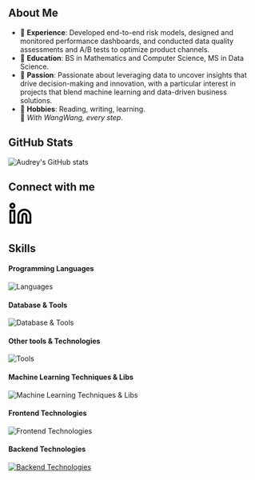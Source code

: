 ## About Me
- 💼 **Experience**: Developed end-to-end risk models, designed and monitored performance dashboards, and conducted data quality assessments and A/B tests to optimize product channels.
- 🏫 **Education**: BS in Mathematics and Computer Science, MS in Data Science.
- 🔭 **Passion**: Passionate about leveraging data to uncover insights that drive decision-making and innovation, with a particular interest in projects that blend machine learning and data-driven business solutions.
- 🌱 **Hobbies**: Reading, writing, learning.  
🐾 *With WangWang, every step.*

## GitHub Stats
![Audrey's GitHub stats](https://github-readme-stats.vercel.app/api?username=HiAudrey&show_icons=true&theme=cobalt)

## Connect with me
[![website](./img/linkedin-light.svg)](https://linkedin.com/in/weimengduan#gh-light-mode-only)

## Skills

#### Programming Languages
![Languages](https://skillicons.dev/icons?i=c,cpp,js,python,r,sas,matlab)

#### Database & Tools
![Database & Tools](https://skillicons.dev/icons?i=mysql,mongodb,hive,sqlsever)

#### Other tools & Technologies
![Tools](https://skillicons.dev/icons?i=git,github,markdown,vscode,jupter,anaconda,pycharm,rstudio)

#### Machine Learning Techniques & Libs
![Machine Learning Techniques & Libs](https://skillicons.dev/icons?i=sklearn,tensorflow,pytourch)

#### Frontend Technologies
![Frontend Technologies](https://skillicons.dev/icons?i=react,next,html,css)

#### Backend Technologies
[![Backend Technologies](https://skillicons.dev/icons?i=aws,azure,django,flask,docker,fastapi&perline=3)](https://skillicons.dev)
